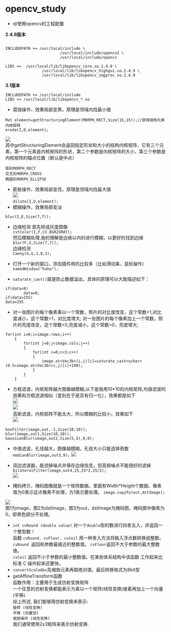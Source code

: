 # opencv_study


* qt使用opencv的工程配置

**2.4.9版本**  

```

INCLUDEPATH += /usr/local/include \
                        /usr/local/include/opencv2 \
                        /usr/local/include/opencv

LIBS +=  /usr/local/lib/libopencv_core.so.2.4.9 \
                /usr/local/lib/libopencv_highgui.so.2.4.9 \
                /usr/local/lib/libopencv_imgproc.so.2.4.9
```
**3.1版本**
```
INCLUDEPATH += /usr/local/include
LIBS += /usr/local/lib/libopencv_*.so
```

* 腐蚀操作，效果局部变黑，原理是领域内找最小值  
```
Mat element=getStructuringElement(MORPH_RECT,Size(15,15));//获得结构元素内核矩阵
erode(I,D,element);
```  
![](erode.png)   
其中getStructuringElement会返回指定形状和大小的结构内核矩阵，它有三个元素，第一个元素是内核矩阵的形状，第二个参数是内核矩阵的大小，第三个参数是内核矩阵的瞄点位置（默认是中点）  
```
矩形MORPH_RECT  
交叉形MORPH_CROSS  
椭圆形MORPH_ELLIPSE  
```
* 膨胀操作，效果局部变亮，原理是领域内找最大值  
![](dilate.png)   
`dilate(I,D,element);`
* 模糊操作，效果局部变淡
```
blur(I,E,Size(7,7));
```
* 边缘检测
首先转成灰度图像  
`cvtColor(I,F,CV_BGR2GRAY);`  
然后模糊处理,我的理解是边缘以内的进行模糊，以更好的找到边缘  
`blur(F,G,Size(7,7));`  
边缘检测  
`Canny(G,G,3,9,3);`  

* 打开一个新的窗口，添加插件用的比较多（比如滑动条，鼠标操作）
`namedWindow("haha");`

* `saturate_cast()`就是防止数据溢出，具体的原理可以大致描述如下：
```
if(data<0)
        data=0;
if(data>255)
data=255
```

* 对一张图片的每个像素乘以一个常数，照片的对比度改变，这个常数<1,对比度减小，这个常数>1，对比度增大;
对一张图片的每个像素加上一个常数，照片的亮度改变，这个常数<0,亮度减小，这个常数>0，亮度增大;
```
for(int i=0;i<image.rows;i++)
    {
        for(int j=0;j<image.cols;j++)
        {
            for(int c=0;c<3;c++)
            {
                image.at<Vec3b>(i,j)[c]=saturate_cast<uchar>(0.5×image.at<Vec3b>(i,j)[c]+100);
            }
        }
    }
```
* 方框滤波，内核矩阵越大图像越模糊,以下是我用10*10的内核矩阵,均值滤波的效果和方框滤波相似（差别在于是否有归一化），效果都是如下  
![](srcImage.jpg)  
![](boxFilter.png)  
高斯滤波，内核矩阵不能太大，所以模糊的比较小，效果如下  
![](gaussianBlue.png)  
```
boxFilter(image,out,-1,Size(10,10));
blur(image,out1,Size(10,10));
GaussianBlur(image,out2,Size(5,5),0,0);
```
* 中值滤波，孔径越大，图像越模糊，孔径大小只能选择奇数`medianBlur(image,out3,9);`
![](median.png)
* 双边滤波器，能滤掉噪点并保存边缘信息，但高频噪点不能很好的滤掉`bilateralFilter(image,out4,25,25*2,25/2);`  
![](bf.png)

* 掩码拷贝，掩码图像就是一个矩阵数据。里面有Width*Height个数据。像素值为0表示这点像素不处理，为1表示要处理。 `image.copyTo(out,dstImage);`  

![](canny.png)  
图1为image，图2为dstImage，图3为out，dstImage为掩码图，掩码图中像素为0，即黑色部分不处理。
* `int cvRound (double value)`
对一个`double`型的数进行四舍五入，并返回一个整型数！  
函数 `cvRound, cvFloor, cvCeil` 用一种舍入方法将输入浮点数转换成整数。 `cvRound `返回和参数最接近的整数值。 `cvFloor`返回不大于参数的最大整数值。  
`cvCeil` 返回不小于参数的最小整数值。在某些体系结构中该函数 工作起来比标准 C 操作起来还要快。
* `convertScaleAbs`先缩放元素再取绝对值，最后转换格式为8bit型
* getAffineTransform函数  
函数作用：主要用于生成仿射变换矩阵  
一个任意的仿射变换都能表示为乘以一个矩阵(线性变换)接着再加上一个向量 (平移).  
综上所述, 我们能够用仿射变换来表示:  
`旋转 (线性变换)`  
`平移 (向量加)`  
`缩放操作 (线性变换)`  
我们通常使用2x3矩阵来表示仿射变换.

   








